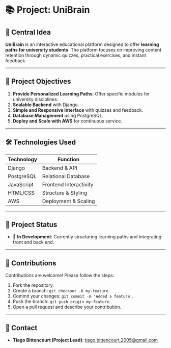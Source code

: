 # 📚 Project: **UniBrain**

## 🚀 Central Idea

**UniBrain** is an interactive educational platform designed to offer **learning paths for university students**. The platform focuses on improving content retention through dynamic quizzes, practical exercises, and instant feedback.

---

## 🎯 Project Objectives

1. **Provide Personalized Learning Paths**: Offer specific modules for university disciplines.
2. **Scalable Backend** with Django.
3. **Simple and Responsive Interface** with quizzes and feedback.
4. **Database Management** using PostgreSQL.
5. **Deploy and Scale with AWS** for continuous service.

---

## 🛠️ Technologies Used

| Technology | Function               |
| ---------- | ---------------------- |
| Django     | Backend & API          |
| PostgreSQL | Relational Database    |
| JavaScript | Frontend Interactivity |
| HTML/CSS   | Structure & Styling    |
| AWS        | Deployment & Scaling   |

---

## 🚧 Project Status

- 🔄 **In Development**: Currently structuring learning paths and integrating front and back end.

---

## 🤝 Contributions

Contributions are welcome! Please follow the steps:

1. Fork the repository.
2. Create a branch: `git checkout -b my-feature`.
3. Commit your changes: `git commit -m 'Added a feature'`.
4. Push the branch: `git push origin my-feature`.
5. Open a pull request and describe your contribution.

---

## 📧 Contact

- **Tiago Bittencourt (Project Lead)**: [tiago.bittencourt.2005@gmail.com](mailto:tiago.bittencourt.2005@gmail.com)
